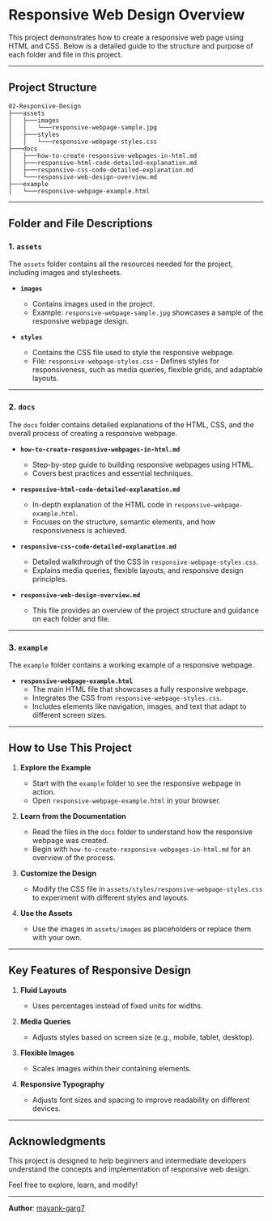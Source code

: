 # Responsive Web Design Overview

This project demonstrates how to create a responsive web page using HTML and CSS. Below is a detailed guide to the structure and purpose of each folder and file in this project.

---

## **Project Structure**

```
02-Responsive-Design
├───assets
│   ├───images
│   │   └───responsive-webpage-sample.jpg
│   ├───styles
│   │   └───responsive-webpage-styles.css
├───docs
│   ├───how-to-create-responsive-webpages-in-html.md
│   ├───responsive-html-code-detailed-explanation.md
│   ├───responsive-css-code-detailed-explanation.md
│   └───responsive-web-design-overview.md
├───example
│   └───responsive-webpage-example.html
```

---

## **Folder and File Descriptions**

### 1. **`assets`**
The `assets` folder contains all the resources needed for the project, including images and stylesheets.

- **`images`**
  - Contains images used in the project. 
  - Example: `responsive-webpage-sample.jpg` showcases a sample of the responsive webpage design.

- **`styles`**
  - Contains the CSS file used to style the responsive webpage.
  - File: `responsive-webpage-styles.css` - Defines styles for responsiveness, such as media queries, flexible grids, and adaptable layouts.

---

### 2. **`docs`**
The `docs` folder contains detailed explanations of the HTML, CSS, and the overall process of creating a responsive webpage.

- **`how-to-create-responsive-webpages-in-html.md`**
  - Step-by-step guide to building responsive webpages using HTML.
  - Covers best practices and essential techniques.

- **`responsive-html-code-detailed-explanation.md`**
  - In-depth explanation of the HTML code in `responsive-webpage-example.html`.
  - Focuses on the structure, semantic elements, and how responsiveness is achieved.

- **`responsive-css-code-detailed-explanation.md`**
  - Detailed walkthrough of the CSS in `responsive-webpage-styles.css`.
  - Explains media queries, flexible layouts, and responsive design principles.

- **`responsive-web-design-overview.md`**
  - This file provides an overview of the project structure and guidance on each folder and file.

---

### 3. **`example`**
The `example` folder contains a working example of a responsive webpage.

- **`responsive-webpage-example.html`**
  - The main HTML file that showcases a fully responsive webpage.
  - Integrates the CSS from `responsive-webpage-styles.css`.
  - Includes elements like navigation, images, and text that adapt to different screen sizes.

---

## **How to Use This Project**

1. **Explore the Example**
   - Start with the `example` folder to see the responsive webpage in action.
   - Open `responsive-webpage-example.html` in your browser.

2. **Learn from the Documentation**
   - Read the files in the `docs` folder to understand how the responsive webpage was created.
   - Begin with `how-to-create-responsive-webpages-in-html.md` for an overview of the process.

3. **Customize the Design**
   - Modify the CSS file in `assets/styles/responsive-webpage-styles.css` to experiment with different styles and layouts.

4. **Use the Assets**
   - Use the images in `assets/images` as placeholders or replace them with your own.

---

## **Key Features of Responsive Design**

1. **Fluid Layouts**
   - Uses percentages instead of fixed units for widths.

2. **Media Queries**
   - Adjusts styles based on screen size (e.g., mobile, tablet, desktop).

3. **Flexible Images**
   - Scales images within their containing elements.

4. **Responsive Typography**
   - Adjusts font sizes and spacing to improve readability on different devices.

---

## **Acknowledgments**
This project is designed to help beginners and intermediate developers understand the concepts and implementation of responsive web design.

Feel free to explore, learn, and modify!

---

**Author**: [mayank-garg7](https://github.com/mayank-garg7)

```

